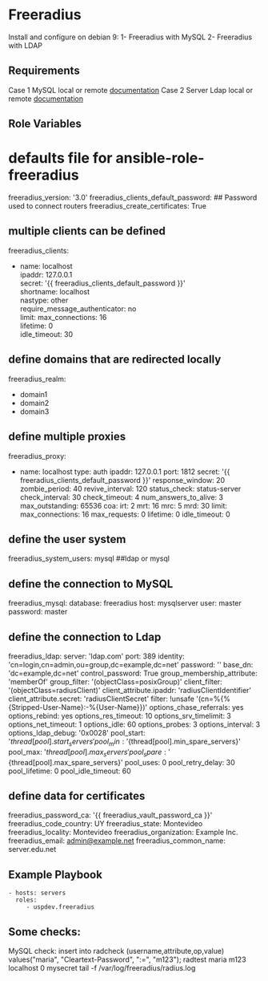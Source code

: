 Freeradius
==========

Install and configure on debian 9:
  1- Freeradius with MySQL 
  2- Freeradius with LDAP

Requirements
------------

Case 1 
	MySQL local or remote [documentation](https://wiki.freeradius.org/guide/SQL-HOWTO-for-freeradius-3.x-on-Debian-Ubuntu)
Case 2
	Server Ldap local or remote [documentation](https://wiki.debian.org/LDAP/OpenLDAPSetup)

Role Variables
--------------

# defaults file for ansible-role-freeradius

freeradius_version: '3.0'
freeradius_clients_default_password:                     ## Password used to connect routers 
freeradius_create_certificates: True

## multiple clients can be defined
freeradius_clients:                                      
  - name: localhost                                       
    ipaddr: 127.0.0.1                                    
    secret: '{{ freeradius_clients_default_password }}'   
    shortname: localhost                                 
    nastype: other                                       
    require_message_authenticator: no                    
    limit:
      max_connections: 16                                
      lifetime: 0                                        
      idle_timeout: 30                                   

## define domains that are redirected locally
freeradius_realm:
  - domain1
  - domain2
  - domain3

## define multiple proxies
freeradius_proxy:
  - name: localhost
    type: auth
    ipaddr: 127.0.0.1
    port: 1812
    secret: '{{ freeradius_clients_default_password }}'
    response_window: 20
    zombie_period: 40
    revive_interval: 120
    status_check: status-server
    check_interval: 30
    check_timeout: 4
    num_answers_to_alive: 3
    max_outstanding: 65536
    coa:
      irt: 2
      mrt: 16
      mrc: 5
      mrd: 30
    limit:
      max_connections: 16
      max_requests: 0
      lifetime: 0
      idle_timeout: 0

## define the user system
freeradius_system_users: mysql            ##ldap or mysql

## define the connection to MySQL
freeradius_mysql:
  database: freeradius
  host: mysqlserver
  user: master
  password: master

## define the connection to Ldap
freeradius_ldap:
  server: 'ldap.com'
  port: 389
  identity: 'cn=login,cn=admin,ou=group,dc=example,dc=net'
  password: ''
  base_dn: 'dc=example,dc=net'
  control_password: True
  group_membership_attribute: 'memberOf'
  group_filter: '(objectClass=posixGroup)'
  client_filter: '(objectClass=radiusClient)'
  client_attribute.ipaddr: 'radiusClientIdentifier'
  client_attribute.secret: 'radiusClientSecret'
  filter: !unsafe '(cn=%{%{Stripped-User-Name}:-%{User-Name}})'
  options_chase_referrals: yes
  options_rebind: yes
  options_res_timeout: 10
  options_srv_timelimit: 3
  options_net_timeout: 1
  options_idle: 60
  options_probes: 3
  options_interval: 3
  options_ldap_debug: '0x0028'
  pool_start: '${thread[pool].start_servers}'
  pool_min: '${thread[pool].min_spare_servers}'
  pool_max: '${thread[pool].max_servers}'
  pool_spare: '${thread[pool].max_spare_servers}'
  pool_uses: 0
  pool_retry_delay: 30
  pool_lifetime: 0
  pool_idle_timeout: 60

## define data for certificates
freeradius_password_ca: '{{ freeradius_vault_password_ca }}'
freeradius_code_country: UY
freeradius_state: Montevideo
freeradius_locality: Montevideo
freeradius_organization: Example Inc.
freeradius_email: admin@example.net
freeradius_common_name: server.edu.net

Example Playbook
----------------

    - hosts: servers
      roles:
         - uspdev.freeradius

Some checks:
------------

MySQL check:
    insert into radcheck (username,attribute,op,value) values("maria", "Cleartext-Password", ":=", "m123");
    radtest maria m123 localhost 0 mysecret
    tail -f /var/log/freeradius/radius.log
